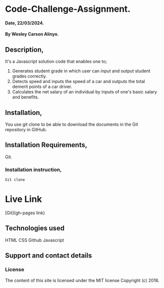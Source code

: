 # Code-Challenge-Assignment.
#### Date, 22/03/2024.

#### By Wesley Carson Alinyo.

## Description,
It's a Javascript solution code that enables one to;
1. Generates student grade in which user can input and output student grades correctly.
2. Detects speed and inputs the speed of a car and outputs the total demerit points of a car driver.
3. Calculates the net salary of an individual by inputs of one's basic salary and benefits.

## Installation,
You use git clone to be able to download the documents in the Git repository in GitHub.

## Installation Requirements,
Git.

### Installation instruction,
```
Git clone 

```


# Live Link
[Git](gh-pages link)


## Technologies used
HTML
CSS
Github
Javascript


## Support and contact details



### License
The content of this site is licensed under the MIT license
Copyright (c) 2018.




